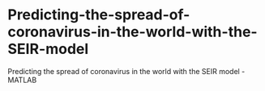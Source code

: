 # Predicting-the-spread-of-coronavirus-in-the-world-with-the-SEIR-model
Predicting the spread of coronavirus in the world with the SEIR model - MATLAB
